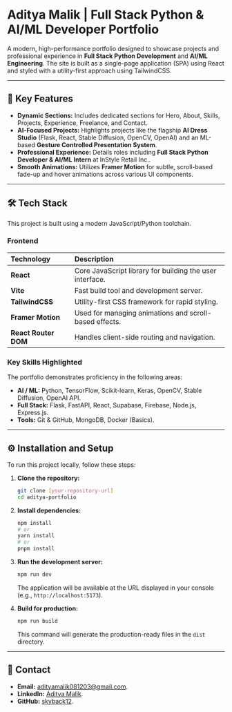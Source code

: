 # Aditya Malik | Full Stack Python & AI/ML Developer Portfolio

A modern, high-performance portfolio designed to showcase projects and professional experience in **Full Stack Python Development** and **AI/ML Engineering**. The site is built as a single-page application (SPA) using React and styled with a utility-first approach using TailwindCSS.

***

## 🚀 Key Features

* **Dynamic Sections:** Includes dedicated sections for Hero, About, Skills, Projects, Experience, Freelance, and Contact.
* **AI-Focused Projects:** Highlights projects like the flagship **AI Dress Studio** (Flask, React, Stable Diffusion, OpenCV, OpenAI) and an ML-based **Gesture Controlled Presentation System**.
* **Professional Experience:** Details roles including **Full Stack Python Developer & AI/ML Intern** at InStyle Retail Inc..
* **Smooth Animations:** Utilizes **Framer Motion** for subtle, scroll-based fade-up and hover animations across various UI components.

***

## 🛠️ Tech Stack

This project is built using a modern JavaScript/Python toolchain.

### Frontend
| Technology | Description |
| :--- | :--- |
| **React** | Core JavaScript library for building the user interface. |
| **Vite** | Fast build tool and development server. |
| **TailwindCSS** | Utility-first CSS framework for rapid styling. |
| **Framer Motion** | Used for managing animations and scroll-based effects. |
| **React Router DOM** | Handles client-side routing and navigation. |

### Key Skills Highlighted
The portfolio demonstrates proficiency in the following areas:

* **AI / ML:** Python, TensorFlow, Scikit-learn, Keras, OpenCV, Stable Diffusion, OpenAI API.
* **Full Stack:** Flask, FastAPI, React, Supabase, Firebase, Node.js, Express.js.
* **Tools:** Git & GitHub, MongoDB, Docker (Basics).

***

## ⚙️ Installation and Setup

To run this project locally, follow these steps:

1.  **Clone the repository:**
    ```bash
    git clone [your-repository-url]
    cd aditya-portfolio
    ```

2.  **Install dependencies:**
    ```bash
    npm install
    # or
    yarn install
    # or
    pnpm install
    ```

3.  **Run the development server:**
    ```bash
    npm run dev
    ```
    The application will be available at the URL displayed in your console (e.g., `http://localhost:5173`).

4.  **Build for production:**
    ```bash
    npm run build
    ```
    This command will generate the production-ready files in the `dist` directory.

***

## 📧 Contact

* **Email:** adityamalik081203@gmail.com.
* **LinkedIn:** [Aditya Malik](https://www.linkedin.com/in/aditya-malik-946a61253).
* **GitHub:** [skyback12](https://github.com/skyback12).
